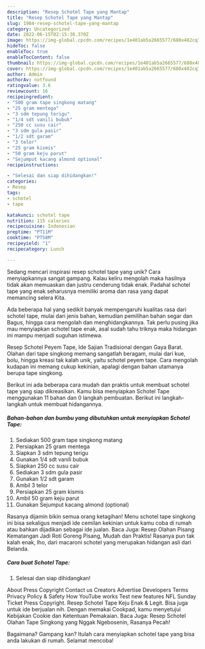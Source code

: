 ```yaml
---
description: "Resep Schotel Tape yang Mantap"
title: "Resep Schotel Tape yang Mantap"
slug: 1984-resep-schotel-tape-yang-mantap
category: Uncategorized
date: 2022-06-15T02:15:38.370Z
image: https://img-global.cpcdn.com/recipes/1e401ab5a2665577/680x482cq70/schotel-tape-foto-resep-utama.jpg
hideToc: false
enableToc: true
enableTocContent: false
thumbnail: https://img-global.cpcdn.com/recipes/1e401ab5a2665577/680x482cq70/schotel-tape-foto-resep-utama.jpg
cover: https://img-global.cpcdn.com/recipes/1e401ab5a2665577/680x482cq70/schotel-tape-foto-resep-utama.jpg
author: Admin
authorAv: notfound
ratingvalue: 3.6
reviewcount: 16
recipeingredient:
- "500 gram tape singkong matang"
- "25 gram mentega"
- "3 sdm tepung terigu"
- "1/4 sdt vanili bubuk"
- "250 cc susu cair"
- "3 sdm gula pasir"
- "1/2 sdt garam"
- "3 telor"
- "25 gram kismis"
- "50 gram keju parut"
- "Sejumput kacang almond optional"
recipeinstructions:

- "Selesai dan siap dihidangkan!"
categories:
- Resep
tags:
- schotel
- tape

katakunci: schotel tape 
nutrition: 115 calories
recipecuisine: Indonesian
preptime: "PT11M"
cooktime: "PT58M"
recipeyield: "1"
recipecategory: Lunch

---
```





Sedang mencari inspirasi resep schotel tape yang unik? Cara menyiapkannya sangat gampang. Kalau keliru mengolah maka hasilnya tidak akan memuaskan dan justru cenderung tidak enak. Padahal schotel tape yang enak seharusnya memiliki aroma dan rasa yang dapat memancing selera Kita.





Ada beberapa hal yang sedikit banyak mempengaruhi kualitas rasa dari schotel tape, mulai dari jenis bahan, kemudian pemilihan bahan segar dan Bagus, hingga cara mengolah dan menghidangkannya. Tak perlu pusing jika mau menyiapkan schotel tape enak,      asal sudah tahu triknya maka hidangan ini mampu menjadi suguhan istimewa.














Resep Schotel Peyem Tape, Ide Sajian Tradisional dengan Gaya Barat. Olahan dari tape singkong memang sangatlah beragam, mulai dari kue, bolu, hingga kreasi tak kalah unik, yaitu schotel peyem tape. Cara mengolah kudapan ini memang cukup kekinian, apalagi dengan bahan utamanya berupa tape singkong.






Berikut ini ada beberapa cara mudah dan praktis untuk membuat schotel tape yang siap dikreasikan. Kamu bisa menyiapkan Schotel Tape menggunakan 11 bahan dan 0 langkah pembuatan. Berikut ini langkah-langkah untuk membuat hidangannya.

<!--inarticleads1-->

##### Bahan-bahan dan bumbu yang dibutuhkan untuk menyiapkan Schotel Tape:

1. Sediakan 500 gram tape singkong matang
1. Persiapkan 25 gram mentega
1. Siapkan 3 sdm tepung terigu
1. Gunakan 1/4 sdt vanili bubuk
1. Siapkan 250 cc susu cair
1. Sediakan 3 sdm gula pasir
1. Gunakan 1/2 sdt garam
1. Ambil 3 telor
1. Persiapkan 25 gram kismis
1. Ambil 50 gram keju parut
1. Gunakan Sejumput kacang almond (optional)


Rasanya dijamin bikin semua orang ketagihan! Menu schotel tape singkong ini bisa sekaligus menjadi ide cemilan kekinian untuk kamu coba di rumah atau bahkan dijadikan sebagai ide jualan. Baca Juga: Resep Olahan Pisang Kematangan Jadi Roti Goreng Pisang, Mudah dan Praktis! Rasanya pun tak kalah enak, lho, dari macaroni schotel yang merupakan hidangan asli dari Belanda. 

<!--inarticleads2-->

##### Cara buat Schotel Tape:


1. Selesai dan siap dihidangkan!

About Press Copyright Contact us Creators Advertise Developers Terms Privacy Policy &amp; Safety How YouTube works Test new features NFL Sunday Ticket Press Copyright. Resep Schotel Tape Keju Enak &amp; Legit. Bisa juga untuk ide berjualan nih. Dengan memakai Cookpad, kamu menyetujui Kebijakan Cookie dan Ketentuan Pemakaian. Baca Juga: Resep Schotel Olahan Tape Singkong yang Nggak Ngebosenin, Rasanya Pecah! 

Bagaimana? Gampang kan? Itulah cara menyiapkan schotel tape yang bisa anda lakukan di rumah. Selamat mencoba!
